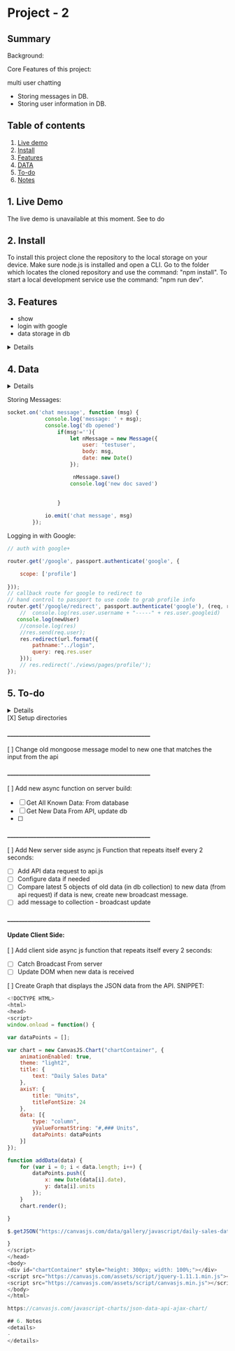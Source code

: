 # Project - 2

## Summary
Background:


Core Features of this project:

multi user chatting
- Storing messages in DB.
- Storing user information in DB.

## Table of contents
1. [Live demo](#1-Live-demo)
2. [Install](#2-Install)
3. [Features](#3-Features)
4. [DATA](#4-DATA)
5. [To-do](#5-To-do)
6. [Notes](#6-Notes)

## 1. Live Demo
The live demo is unavailable at this moment. See to do

## 2. Install
To install this project clone the repository to the local storage on your device. Make sure node.js is installed and open a CLI. Go to the folder which locates the cloned repository and use the command: "npm install". To start a local development service use the command: "npm run dev".

## 3. Features

- show 
- login with google
- data storage in db

<details></details>

## 4. Data
<details></details>

Storing Messages:
```js
socket.on('chat message', function (msg) {
            console.log('message: ' + msg);
            console.log('db opened')
                if(msg!=''){   
                    let nMessage = new Message({
                        user: 'testuser',
                        body: msg,
                        date: new Date()
                    });

                     nMessage.save()
                    console.log('new doc saved')   
                    
                   
                }

            io.emit('chat message', msg)
        });
```

Logging in with Google:
```js
// auth with google+

router.get('/google', passport.authenticate('google', {

    scope: ['profile']
    
}));
// callback route for google to redirect to
// hand control to passport to use code to grab profile info
router.get('/google/redirect', passport.authenticate('google'), (req, res) => {
    //  console.log(res.user.username + "-----" + res.user.googleid)
   console.log(newUser)
    //console.log(res)
    //res.send(req.user);
    res.redirect(url.format({
        pathname:"../login",
        query: req.res.user
    }));
    // res.redirect('./views/pages/profile/');
});

```
## 5. To-do
<details>
</details>
[X] Setup directories

#### _________________________________________________

[ ] Change old mongoose message model to new one that matches the input from the api

#### _________________________________________________

[ ] Add new async function on server build:

- [ ] Get All Known Data: From database
- [ ] Get New Data From API, update db
- [ ]  

#### _________________________________________________
[ ] Add New server side async js Function that repeats itself every 2 seconds:
- [ ] Add API data request to api.js
- [ ] Configure data if needed
- [ ] Compare latest 5 objects of old data (in db collection) to new data (from api request) if data is new, create new broadcast message. 
- [ ] add message to collection - broadcast update

#### _________________________________________________


#### Update Client Side:
[ ] Add client side async js function that repeats itself every 2 seconds:

 - [ ] Catch Broadcast From server
 - [ ] Update DOM when new data is received 

[ ] Create Graph that displays the JSON data from the API. SNIPPET: 

```js
<!DOCTYPE HTML>
<html>
<head>
<script>
window.onload = function() {

var dataPoints = [];

var chart = new CanvasJS.Chart("chartContainer", {
	animationEnabled: true,
	theme: "light2",
	title: {
		text: "Daily Sales Data"
	},
	axisY: {
		title: "Units",
		titleFontSize: 24
	},
	data: [{
		type: "column",
		yValueFormatString: "#,### Units",
		dataPoints: dataPoints
	}]
});

function addData(data) {
	for (var i = 0; i < data.length; i++) {
		dataPoints.push({
			x: new Date(data[i].date),
			y: data[i].units
		});
	}
	chart.render();

}

$.getJSON("https://canvasjs.com/data/gallery/javascript/daily-sales-data.json", addData);

}
</script>
</head>
<body>
<div id="chartContainer" style="height: 300px; width: 100%;"></div>
<script src="https://canvasjs.com/assets/script/jquery-1.11.1.min.js"></script>
<script src="https://canvasjs.com/assets/script/canvasjs.min.js"></script>
</body>
</html>

https://canvasjs.com/javascript-charts/json-data-api-ajax-chart/

## 6. Notes
<details>
- 
</details>